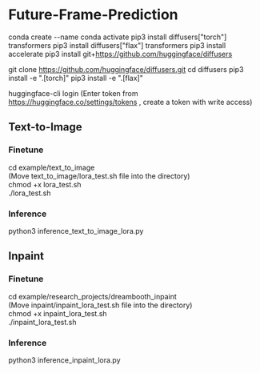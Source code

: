 # Future-Frame-Prediction

conda create --name <env name>
conda activate <env name>
pip3 install diffusers["torch"] transformers
pip3 install diffusers["flax"] transformers
pip3 install accelerate
pip3 install git+https://github.com/huggingface/diffusers

git clone https://github.com/huggingface/diffusers.git
cd diffusers
pip3 install -e ".[torch]"
pip3 install -e ".[flax]"

huggingface-cli login 
(Enter token from https://huggingface.co/settings/tokens , create a token with write access)

## Text-to-Image 

### Finetune
cd example/text_to_image
<br />
(Move text_to_image/lora_test.sh file into the directory)
<br />
chmod +x lora_test.sh
<br />
./lora_test.sh

### Inference
python3 inference_text_to_image_lora.py

## Inpaint

### Finetune
cd example/research_projects/dreambooth_inpaint
<br />
(Move inpaint/inpaint_lora_test.sh file into the directory)
<br />
chmod +x inpaint_lora_test.sh
<br />
./inpaint_lora_test.sh

### Inference
python3 inference_inpaint_lora.py












